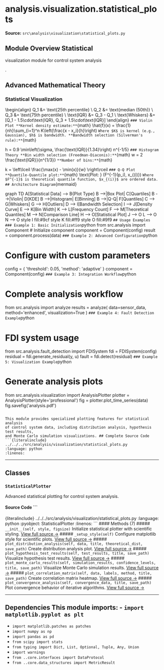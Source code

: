 # analysis.visualization.statistical_plots

**Source:** `src\analysis\visualization\statistical_plots.py`

## Module Overview Statistical

visualization module for control system analysis

.

## Advanced Mathematical Theory

### Statistical Visualization


\begin{align}
Q_1 &= \text{25th percentile} \\
Q_2 &= \text{median (50th)} \\
Q_3 &= \text{75th percentile} \\
\text{IQR} &= Q_3 - Q_1 \\
\text{Whiskers} &= [Q_1 - 1.5\cdot\text{IQR}, Q_3 + 1.5\cdot\text{IQR}]
\end{align}
``` ### Violin Plot **Kernel density estimate:** ```{math}
\hat{f}(x) = \frac{1}{nh}\sum_{i=1}^n K\left(\frac{x - x_i}{h}\right)
``` Where $K$ is kernel (e.g., Gaussian), $h$ is bandwidth. **Bandwidth selection (Silverman's rule):** ```{math}

h = 0.9 \min\left(\sigma, \frac{\text{IQR}}{1.34}\right) n^{-1/5}
``` ### Histogram Theory **Bin width selection (Freedman-Diaconis):** ```{math}
w = 2 \frac{\text{IQR}}{n^{1/3}}
``` **Number of bins:** ```{math}

k = \left\lceil \frac{\max(x) - \min(x)}{w} \right\rceil
``` ### Q-Q Plot **Quantile-Quantile plot:** ```{math}
\text{Plot: } (F^{-1}(p_i), x_{(i)})
``` Where $F^{-1}$ is theoretical quantile function, $x_{(i)}$ are ordered data. ## Architecture Diagram ```{mermaid}

graph TD A[Statistical Data] --> B{Plot Type} B -->|Box Plot| C[Quartiles] B -->|Violin| D[KDE] B -->|Histogram| E[Binning] B -->|Q-Q| F[Quantiles] C --> G[Whiskers] G --> H[Outliers] D --> I[Bandwidth Selection] I --> J[Density Curve] E --> K[Bin Width] K --> L[Frequency Count] F --> M[Theoretical Quantiles] M --> N[Comparison Line] H --> O[Statistical Plot] J --> O L --> O N --> O style I fill:#9cf style K fill:#ff9 style O fill:#9f9
``` ## Usage Examples ### Example 1: Basic Initialization ```python
from src.analysis import Component # Initialize component
component = Component(config)
result = component.process(data)
``` ### Example 2: Advanced Configuration ```python
# Configure with custom parameters

config = { 'threshold': 0.05, 'method': 'adaptive'
}
component = Component(config)
``` ### Example 3: Integration Workflow ```python
# Complete analysis workflow
from src.analysis import analyze results = analyze( data=sensor_data, method='enhanced', visualization=True
)
``` ### Example 4: Fault Detection Example ```python
# FDI system usage

from src.analysis.fault_detection import FDISystem fdi = FDISystem(config)
residual = fdi.generate_residual(y, u)
fault = fdi.detect(residual)
``` ### Example 5: Visualization Example ```python
# Generate analysis plots
from src.analysis.visualization import AnalysisPlotter plotter = AnalysisPlotter(style='professional')
fig = plotter.plot_time_series(data)
fig.savefig('analysis.pdf')
```

This module provides specialized plotting features for statistical analysis
of control system data, including distribution analysis, hypothesis test results,
and Monte Carlo simulation visualizations. ## Complete Source Code ```{literalinclude} ../../../src/analysis/visualization/statistical_plots.py
:language: python
:linenos:
```

---

## Classes

### `StatisticalPlotter`

Advanced statistical plotting for control system analysis.

#### Source Code ```

{literalinclude} ../../../src/analysis/visualization/statistical_plots.py
:language: python
:pyobject: StatisticalPlotter
:linenos:
``` #### Methods (7) ##### `__init__(self, style, figsize)` Initialize statistical plotter with scientific styling. [View full source →](#method-statisticalplotter-__init__) ##### `_setup_style(self)` Configure matplotlib style for scientific plots. [View full source →](#method-statisticalplotter-_setup_style) ##### `plot_distribution_analysis(self, data, title, theoretical_dist, save_path)` Create distribution analysis plot. [View full source →](#method-statisticalplotter-plot_distribution_analysis) ##### `plot_hypothesis_test_results(self, test_results, title, save_path)` Visualize hypothesis test results. [View full source →](#method-statisticalplotter-plot_hypothesis_test_results) ##### `plot_monte_carlo_results(self, simulation_results, confidence_levels, title, save_path)` Visualize Monte Carlo simulation results. [View full source →](#method-statisticalplotter-plot_monte_carlo_results) ##### `plot_correlation_matrix(self, data, labels, method, title, save_path)` Create correlation matrix heatmap. [View full source →](#method-statisticalplotter-plot_correlation_matrix) ##### `plot_convergence_analysis(self, convergence_data, title, save_path)` Plot convergence behavior of iterative algorithms. [View full source →](#method-statisticalplotter-plot_convergence_analysis)

---

## Dependencies This module imports: - `import matplotlib.pyplot as plt`

- `import matplotlib.patches as patches`
- `import numpy as np`
- `import pandas as pd`
- `from scipy import stats`
- `from typing import Dict, List, Optional, Tuple, Any, Union`
- `import warnings`
- `from ..core.interfaces import DataProtocol`
- `from ..core.data_structures import MetricResult`
